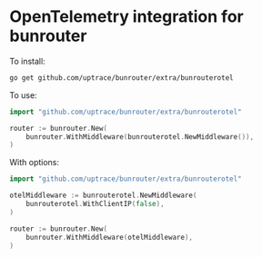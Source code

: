 # OpenTelemetry integration for bunrouter

To install:

```bash
go get github.com/uptrace/bunrouter/extra/bunrouterotel
```

To use:

```go
import "github.com/uptrace/bunrouter/extra/bunrouterotel"

router := bunrouter.New(
    bunrouter.WithMiddleware(bunrouterotel.NewMiddleware()),
)
```

With options:

```go
import "github.com/uptrace/bunrouter/extra/bunrouterotel"

otelMiddleware := bunrouterotel.NewMiddleware(
    bunrouterotel.WithClientIP(false),
)

router := bunrouter.New(
    bunrouter.WithMiddleware(otelMiddleware),
)
```
